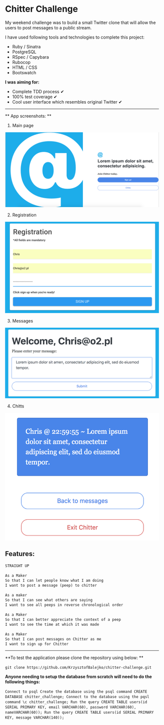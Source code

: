 Chitter Challenge
=================

My weekend challenge was to build a small Twitter clone that will allow the users to post messages to a public stream.

I have used following tools and technologies to complete this project:

* Ruby / Sinatra
* PostgreSQL
* RSpec / Capybara
* Rubocop
* HTML / CSS
* Bootswatch

**I was aiming for:**

* Complete TDD process ✔
* 100% test coverage ✔
* Cool user interface which resembles original Twitter ✔

-----
** App screenshots: **

1. Main page

![Main](images/p1.png)

2. Registration

![Registration](images/p2.png)

3. Messages

![Messages](images/p3.png)

4. Chitts

![Chitts](images/p4.png)


Features:
-------

```
STRAIGHT UP

As a Maker
So that I can let people know what I am doing  
I want to post a message (peep) to chitter

As a maker
So that I can see what others are saying  
I want to see all peeps in reverse chronological order

As a Maker
So that I can better appreciate the context of a peep
I want to see the time at which it was made

As a Maker
So that I can post messages on Chitter as me
I want to sign up for Chitter
```
-----
**To test the application please clone the repository using below: **

`git clone https://github.com/KrzysztofBalejko/chitter-challenge.git`

**Anyone needing to setup the database from scratch will need to do the following things:**

`Connect to psql
Create the database using the psql command CREATE DATABASE chitter_challenge;
Connect to the database using the pqsl command \c chitter_challenge;
Run the query CREATE TABLE users(id SERIAL PRIMARY KEY, email VARCHAR(60),
password VARCHAR(60), nameVARCHAR(60));
Run the query CREATE TABLE users(id SERIAL PRIMARY KEY, message VARCHAR(140));`
